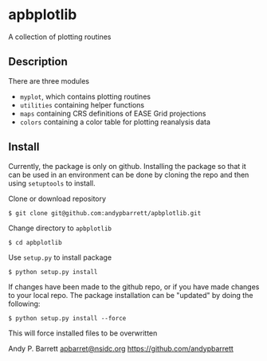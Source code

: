 # apbplotlib
A collection of plotting routines

## Description
There are three modules
* `myplot`, which contains plotting routines
* `utilities` containing helper functions
* `maps` containing CRS definitions of EASE Grid projections
* `colors` containing a color table for plotting reanalysis data

## Install
Currently, the package is only on github.  Installing the package so that it can be used
in an environment can be done by cloning the repo and then using `setuptools` to install.

Clone or download repository
```
$ git clone git@github.com:andypbarrett/apbplotlib.git
```
Change directory to `apbplotlib`
```
$ cd apbplotlib
```
Use `setup.py` to install package
```
$ python setup.py install
```

If changes have been made to the github repo, or if you have made changes to your local
repo.  The package installation can be "updated" by doing the following:
```
$ python setup.py install --force
```
This will force installed files to be overwritten

Andy P. Barrett
<apbarret@nsidc.org>
https://github.com/andypbarrett




